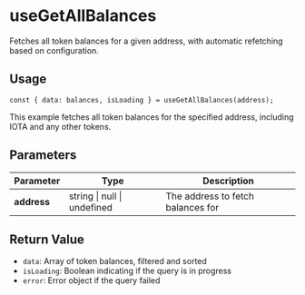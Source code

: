 # useGetAllBalances

Fetches all token balances for a given address, with automatic refetching based on configuration.

## Usage
```tsx
const { data: balances, isLoading } = useGetAllBalances(address);
```

This example fetches all token balances for the specified address, including IOTA and any other tokens.

## Parameters
| Parameter | Type | Description |
|-----------|------|-------------|
| **address** | string \| null \| undefined | The address to fetch balances for |

## Return Value
* `data`: Array of token balances, filtered and sorted
* `isLoading`: Boolean indicating if the query is in progress
* `error`: Error object if the query failed